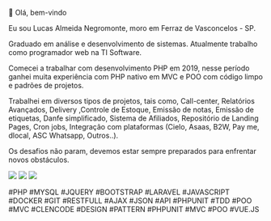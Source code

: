 👋 Olá, bem-vindo

Eu sou Lucas Almeida Negromonte, moro em Ferraz de Vasconcelos - SP.

Graduado em análise e desenvolvimento de sistemas. Atualmente trabalho como programador web na TI Software.

Comecei a trabalhar com desenvolvimento PHP em 2019, nesse período ganhei muita experiência com PHP nativo em MVC e POO com código limpo e padrões de projetos.

Trabalhei em diversos tipos de projetos, tais como, Call-center, Relatórios Avançados, Delivery ,Controle de Estoque, Emissão de notas, Emissão de etiquetas, Danfe simplificado, Sistema de Afiliados, Repositório de Landing Pages, Cron jobs, Integração com plataformas (Cielo, Asaas, B2W, Pay me, dlocal, ASC Whatsapp, Outros..).

Os desafios não param, devemos estar sempre preparados para enfrentar novos obstáculos.
 
[<img src="https://img.shields.io/badge/linkedin-%230077B5.svg?&style=for-the-badge&logo=linkedin&logoColor=white" />](https://www.linkedin.com/in/lucas-negromonte-630950151/) 
[<img src = "https://img.shields.io/badge/instagram-%23E4405F.svg?&style=for-the-badge&logo=instagram&logoColor=white">](https://www.instagram.com/lucas_negromonte.mj/) 
[<img src = "https://img.shields.io/badge/facebook-%231877F2.svg?&style=for-the-badge&logo=facebook&logoColor=white">](https://www.facebook.com/people/Lucas-Negromonte/100009317230010/)

#PHP #MYSQL #JQUERY #BOOTSTRAP #LARAVEL #JAVASCRIPT #DOCKER #GIT #RESTFULL #AJAX #JSON #API #PHPUNIT #TDD #POO #MVC #CLENCODE #DESIGN #PATTERN #PHPUNIT #MVC #POO #VUE.JS


<!---
lucas-negromonte/lucas-negromonte is a ✨ special ✨ repository because its `README.md` (this file) appears on your GitHub profile.
You can click the Preview link to take a look at your changes.
--->
